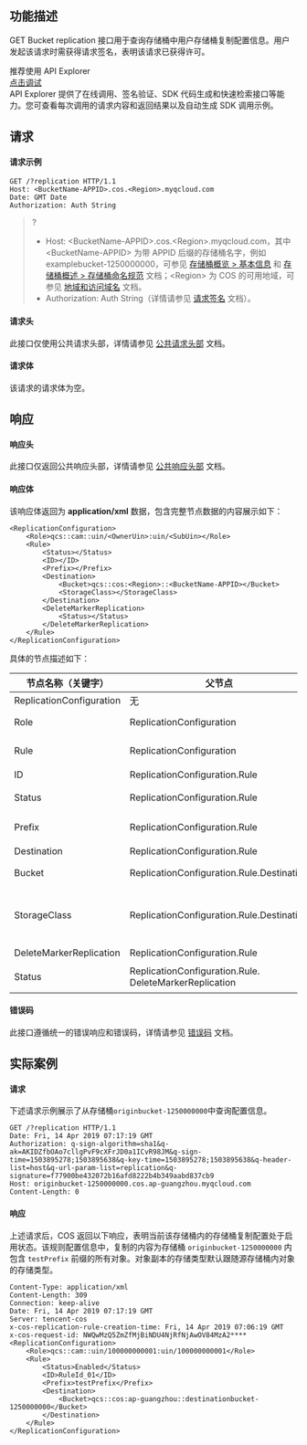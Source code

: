 ## 功能描述

GET Bucket replication 接口用于查询存储桶中用户存储桶复制配置信息。用户发起该请求时需获得请求签名，表明该请求已获得许可。


<div class="rno-api-explorer">
    <div class="rno-api-explorer-inner">
        <div class="rno-api-explorer-hd">
            <div class="rno-api-explorer-title">
                推荐使用 API Explorer
            </div>
            <a href="https://console.cloud.tencent.com/api/explorer?Product=cos&Version=2018-11-26&Action=GetBucketReplication" class="rno-api-explorer-btn" hotrep="doc.api.explorerbtn" target="_blank"><i class="rno-icon-explorer"></i>点击调试</a>
        </div>
        <div class="rno-api-explorer-body">
            <div class="rno-api-explorer-cont">
                API Explorer 提供了在线调用、签名验证、SDK 代码生成和快速检索接口等能力。您可查看每次调用的请求内容和返回结果以及自动生成 SDK 调用示例。
            </div>
        </div>
    </div>
</div>



## 请求

#### 请求示例

```plaintext
GET /?replication HTTP/1.1
Host: <BucketName-APPID>.cos.<Region>.myqcloud.com
Date: GMT Date
Authorization: Auth String
```

>? 
> - Host: &lt;BucketName-APPID>.cos.&lt;Region>.myqcloud.com，其中 &lt;BucketName-APPID> 为带 APPID 后缀的存储桶名字，例如 examplebucket-1250000000，可参见 [存储桶概览 > 基本信息](https://intl.cloud.tencent.com/document/product/436/38493) 和 [存储桶概述 > 存储桶命名规范](https://intl.cloud.tencent.com/document/product/436/13312) 文档；&lt;Region> 为 COS 的可用地域，可参见 [地域和访问域名](https://www.tencentcloud.com/document/product/436/6224) 文档。
> - Authorization: Auth String（详情请参见 [请求签名](https://intl.cloud.tencent.com/document/product/436/7778) 文档）。
> 

#### 请求头

此接口仅使用公共请求头部，详情请参见 [公共请求头部](https://intl.cloud.tencent.com/document/product/436/7728) 文档。


#### 请求体

该请求的请求体为空。

## 响应

#### 响应头

此接口仅返回公共响应头部，详情请参见 [公共响应头部](https://intl.cloud.tencent.com/document/product/436/7729) 文档。

#### 响应体

该响应体返回为 **application/xml** 数据，包含完整节点数据的内容展示如下：

```plaintext
<ReplicationConfiguration>
    <Role>qcs::cam::uin/<OwnerUin>:uin/<SubUin></Role>
    <Rule>
        <Status></Status>
        <ID></ID>
        <Prefix></Prefix>
        <Destination>
            <Bucket>qcs::cos:<Region>::<BucketName-APPID></Bucket>
            <StorageClass></StorageClass>
        </Destination>
        <DeleteMarkerReplication>
            <Status></Status>
        </DeleteMarkerReplication>
    </Rule>
</ReplicationConfiguration>
```

具体的节点描述如下：

| 节点名称（关键字）       | 父节点                                    | 描述                                                         | 类型      |
| ------------------------ | ----------------------------------------- | ------------------------------------------------------------ | --------- |
| ReplicationConfiguration | 无                                        | 说明所有复制配置信息                                      | Container |
| Role                     | ReplicationConfiguration                  | 发起者身份标示：<br>`qcs::cam::uin/&lt;OwnerUin>:uin/&lt;SubUin>` | String    |
| Rule                     | ReplicationConfiguration                  | 具体配置信息，最多支持1000个，所有策略只能指向一个目标存储桶 | Container |
| ID                       | ReplicationConfiguration.Rule             | 用来标注具体 Rule 的名称                                     | String    |
| Status                   | ReplicationConfiguration.Rule             | 标识 Rule 是否生效，枚举值：Enabled，Disabled                | String    |
| Prefix                   | ReplicationConfiguration.Rule            | 前缀匹配策略，不可重叠，重叠返回错误，前缀匹配根目录为空     | String    |
| Destination              | ReplicationConfiguration.Rule             | 目标存储桶信息                                               | Container |
| Bucket                   | ReplicationConfiguration.Rule.Destination | 资源标识符：<br>`qcs::cos:[region]::[BucketName-APPID]`      | String    |
| StorageClass             | ReplicationConfiguration.Rule.Destination | 存储类型，枚举值：STANDARD，INTELLIGENT_TIERING，STANDARD_IA，ARCHIVE，DEEP_ARCHIVE，默认值：原存储类型 | String    |
| DeleteMarkerReplication             | ReplicationConfiguration.Rule | 是否同步删除标记 |Container    |
|Status             | ReplicationConfiguration.Rule. DeleteMarkerReplication | 是否同步删除标记，支持 `Disabled` 或 `Enabled`。默认值为 `Enabled`，即同步删除标记 |String    |

#### 错误码

此接口遵循统一的错误响应和错误码，详情请参见 [错误码](https://intl.cloud.tencent.com/document/product/436/7730) 文档。




## 实际案例

#### 请求

下述请求示例展示了从存储桶`originbucket-1250000000`中查询配置信息。

```plaintext
GET /?replication HTTP/1.1
Date: Fri, 14 Apr 2019 07:17:19 GMT
Authorization: q-sign-algorithm=sha1&q-ak=AKIDZfbOAo7cllgPvF9cXFrJD0a1ICvR98JM&q-sign-time=1503895278;1503895638&q-key-time=1503895278;1503895638&q-header-list=host&q-url-param-list=replication&q-signature=f77900be432072b16afd8222b4b349aabd837cb9
Host: originbucket-1250000000.cos.ap-guangzhou.myqcloud.com
Content-Length: 0
```

#### 响应

上述请求后，COS 返回以下响应，表明当前该存储桶内的存储桶复制配置处于启用状态。该规则配置信息中，复制的内容为存储桶 `originbucket-1250000000` 内包含 `testPrefix` 前缀的所有对象。对象副本的存储类型默认跟随源存储桶内对象的存储类型。

```plaintext
Content-Type: application/xml
Content-Length: 309
Connection: keep-alive
Date: Fri, 14 Apr 2019 07:17:19 GMT
Server: tencent-cos
x-cos-replication-rule-creation-time: Fri, 14 Apr 2019 07:06:19 GMT
x-cos-request-id: NWQwMzQ5ZmZfMjBiNDU4NjRfNjAwOV84MzA2****
<ReplicationConfiguration>
    <Role>qcs::cam::uin/100000000001:uin/100000000001</Role>
    <Rule>
        <Status>Enabled</Status>
        <ID>RuleId_01</ID>
        <Prefix>testPrefix</Prefix>
        <Destination>
            <Bucket>qcs::cos:ap-guangzhou::destinationbucket-1250000000</Bucket>
        </Destination>
    </Rule>
</ReplicationConfiguration>
```


